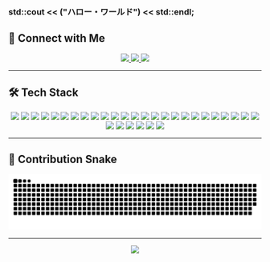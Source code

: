 ### std::cout << ("ハロー・ワールド") << std::endl;

## 🔗 Connect with Me

<p align="center">
  <a href="https://www.linkedin.com/in/jonathan-oktaviano/" target="_blank">
    <img src="https://img.shields.io/badge/LinkedIn-0077B5?style=for-the-badge&logo=linkedin&logoColor=white"/>
  </a>
  <a href="https://jonathanof.vercel.app/" target="_blank">
    <img src="https://img.shields.io/badge/Portfolio-24292e?style=for-the-badge&logo=githubpages&logoColor=white"/>
  </a>
  <a href="mailto:oktavianowork@gmail.com" target="_blank">
    <img src="https://img.shields.io/badge/Email-D14836?style=for-the-badge&logo=gmail&logoColor=white"/>
  </a>
</p>

---

## 🛠️ Tech Stack

<p align="center">

<!-- Embedded & Automation -->
<img src="https://img.shields.io/badge/Arduino-00979D?style=flat-square&logo=arduino&logoColor=white"/>
<img src="https://img.shields.io/badge/STM32-03234B?style=flat-square&logo=stmicroelectronics&logoColor=white"/>
<img src="https://img.shields.io/badge/PLC_Siemens-0086D1?style=flat-square&logo=siemens&logoColor=white"/>
<img src="https://img.shields.io/badge/MQTT-660066?style=flat-square&logo=mqtt&logoColor=white"/>
<img src="https://img.shields.io/badge/OPC--UA-003B57?style=flat-square&logo=opc-foundation&logoColor=white"/>

<!-- Backend -->
<img src="https://img.shields.io/badge/PHP-777BB4?style=flat-square&logo=php&logoColor=white"/>
<img src="https://img.shields.io/badge/Laravel-FF2D20?style=flat-square&logo=laravel&logoColor=white"/>
<img src="https://img.shields.io/badge/FastAPI-009688?style=flat-square&logo=fastapi&logoColor=white"/>
<img src="https://img.shields.io/badge/Express-000000?style=flat-square&logo=express&logoColor=white"/>
<img src="https://img.shields.io/badge/Node.js-339933?style=flat-square&logo=node.js&logoColor=white"/>
<img src="https://img.shields.io/badge/MongoDB-47A248?style=flat-square&logo=mongodb&logoColor=white"/>
<img src="https://img.shields.io/badge/MySQL-4479A1?style=flat-square&logo=mysql&logoColor=white"/>

<!-- Frontend -->
<img src="https://img.shields.io/badge/React-61DAFB?style=flat-square&logo=react&logoColor=black"/>
<img src="https://img.shields.io/badge/Next.js-000000?style=flat-square&logo=next.js&logoColor=white"/>
<img src="https://img.shields.io/badge/Vite-646CFF?style=flat-square&logo=vite&logoColor=white"/>
<img src="https://img.shields.io/badge/TailwindCSS-38B2AC?style=flat-square&logo=tailwind-css&logoColor=white"/>
<img src="https://img.shields.io/badge/Framer%20Motion-0055FF?style=flat-square&logo=framer&logoColor=white"/>

<!-- AI & Tools -->
<img src="https://img.shields.io/badge/LangChain-000000?style=flat-square&logo=openai&logoColor=white"/>
<img src="https://img.shields.io/badge/RAG_Based_AI-171717?style=flat-square&logo=openai&logoColor=white"/>
<img src="https://img.shields.io/badge/OpenCV-5C3EE8?style=flat-square&logo=opencv&logoColor=white"/>
<img src="https://img.shields.io/badge/PyQt5-41CD52?style=flat-square&logo=qt&logoColor=white"/>
<img src="https://img.shields.io/badge/XlsxWriter-3E3E3E?style=flat-square&logo=microsoft-excel&logoColor=white"/>
<img src="https://img.shields.io/badge/Pandas-150458?style=flat-square&logo=pandas&logoColor=white"/>
<img src="https://img.shields.io/badge/LLM-000000?style=flat-square&logo=openai&logoColor=white"/>

<!-- Cloud & DevOps -->
<img src="https://img.shields.io/badge/Docker-2496ED?style=flat-square&logo=docker&logoColor=white"/>
<img src="https://img.shields.io/badge/Cloudflare-F38020?style=flat-square&logo=cloudflare&logoColor=white"/>
<img src="https://img.shields.io/badge/Vercel-000000?style=flat-square&logo=vercel&logoColor=white"/>
<img src="https://img.shields.io/badge/AWS-FF9900?style=flat-square&logo=amazonaws&logoColor=white"/>

<!-- Others -->
<img src="https://img.shields.io/badge/SQLite-003B57?style=flat-square&logo=sqlite&logoColor=white"/>
<img src="https://img.shields.io/badge/Firebase-FFCA28?style=flat-square&logo=firebase&logoColor=black"/>
<img src="https://img.shields.io/badge/Git-F05032?style=flat-square&logo=git&logoColor=white"/>

</p>

---

## 🐍 Contribution Snake

<p align="center">
  <img src="https://raw.githubusercontent.com/platane/platane/output/github-contribution-grid-snake.svg" alt="GitHub Snake Animation">
</p>

---

<p align="center">
  <img src="https://komarev.com/ghpvc/?username=robotjaol&label=Profile%20views&color=0e75b6&style=flat" />
</p>
